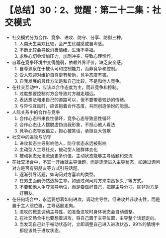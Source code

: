 # 【总结】30：2、觉醒：第二十二集：社交模式

-   社交模式分为合作、竞争、进攻、防守、分享、防御三种。
    1.  人类天生喜欢比较，会产生优越感或自卑感。
    2.  不断比较会导致消极情绪，生活不幸福。
    3.  求胜心切会增加压力，加剧冲突，导致心理憔悴。
-   自尊在竞争环境中变得脆弱，依赖外界评价，缺乏安全感。
    1.  自尊源泉在于被认可和控制能力，而非竞争和控制。
    2.  受人欢迎对维护自尊更有帮助，竞争态度有害。
    3.  自我发展的最佳方法是和自己比较，不是和他人竞争。
-   在社交互动中，应该以合作态度为主，而非竞争和控制。
    1.  过度想要控制对方会导致对方越走越远。
    2.  表达想法和走自己的道路可以，但不要带着较劲的情绪。
    3.  与异性互动时，应该抱着合作态度，共同创造愉悦的能量。
-   人际关系中的合作与竞争
    1.  合作心态带来良性循环，竞争心态导致恶性循环
    2.  合作心态让人摆脱虚伪自我形象，不担心他人看法
    3.  竞争心态导致孤立，担心被笑话，承担巨大包袱
-   社交中的进攻与防守
    1.  进攻状态主导影响他人，防守状态永远被影响
    2.  主动型人主导社交，被动型人随群体变化
    3.  被动状态无法流通更多价值，主动状态能够主导话题和交流
-   在社交场合中，不宜一开始就主导话题，而是逐渐进入主导状态，如通过询问对方是否有男朋友等方式引导话题。
    1.  逐渐引导话题，如询问对方喜欢的类型。
    2.  在男生面前仍然选择主导，如通过询问对方来南昌多久了等方式。
    3.  不要和他人争夺领导地位，而是要做好自己，把握主导分寸，除非对方是好朋友。
-   在任何场合中，永远要想着如何进攻，调动主导性，但进攻并非攻击性，而是置于主人翁位置，主导话题走向。
    1.  进攻的概念调动主导性，如准备进攻时身体状态会自动调整。
    2.  在社交场合中也要想着进攻，将自己置于主导位置，主导整个话题走向。
    3.  当发现自己处于被动状态时，立即调整自己进入进攻状态，99%的情境中都应该处于进攻状态。